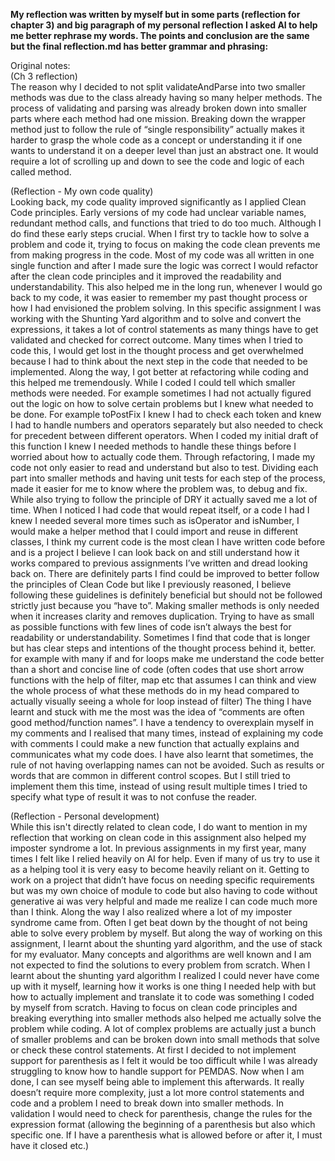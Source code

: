 **My reflection was written by myself but in some parts (reflection for chapter 3) and big paragraph of my personal reflection I asked AI to help me better rephrase my words. The points and conclusion are the same but the final reflection.md has better grammar and phrasing:**

Original notes: <br>
(Ch 3 reflection) <br>
The reason why I decided to not split validateAndParse into two smaller methods was due to the class already having so many helper methods. The process of validating and parsing was already broken down into smaller parts where each method had one mission. Breaking down the wrapper method just to follow the rule of “single responsibility” actually makes it harder to grasp the whole code as a concept or understanding it if one wants to understand it on a deeper level than just an abstract one. It would require a lot of scrolling up and down to see the code and logic of each called method.

(Reflection - My own code quality) <br>
Looking back, my code quality improved significantly as I applied Clean Code principles. Early versions of my code had unclear variable names, redundant method calls, and functions that tried to do too much. Although I do find these early steps crucial. When I first try to tackle how to solve a problem and code it, trying to focus on making the code clean prevents me from making progress in the code. Most of my code was all written in one single function and after I made sure the logic was correct I would refactor after the clean code principles and it improved the readability and understandability. This also helped me in the long run, whenever I would go back to my code, it was easier to remember my past thought process or how I had envisioned the problem solving. In this specific assignment I was working with the Shunting Yard algorithm and to solve and convert the expressions, it takes a lot of control statements as many things have to get validated and checked for correct outcome. Many times when I tried to code this, I would get lost in the thought process and get overwhelmed because I had to think about the next step in the code that needed to be implemented. Along the way, I got better at refactoring while coding and this helped me tremendously. While I coded I could tell which smaller methods were needed. For example sometimes I had not actually figured out the logic on how to solve certain problems but I knew what needed to be done. For example toPostFix I knew I had to check each token and knew I had to handle numbers and operators separately but also needed to check for precedent between different operators. When I coded my initial draft of this function I knew I needed methods to handle these things before I worried about how to actually code them. Through refactoring, I made my code not only easier to read and understand but also to test. Dividing each part into smaller methods and having unit tests for each step of the process, made it easier for me to know where the problem was, to debug and fix. 
While also trying to follow the principle of DRY it actually saved me a lot of time. When I noticed I had code that would repeat itself, or a code I had I knew I needed several more times such as isOperator and isNumber, I would make a helper method that I could import and reuse in different classes,
I think my current code is the most clean I have written code before and is a project I believe I can look back on and still understand how it works compared to previous assignments I’ve written and dread looking back on. There are definitely parts I find could be improved to better follow the principles of Clean Code but like I previously reasoned, I believe following these guidelines is definitely beneficial but should not be followed strictly just because you “have to”. Making smaller methods is only needed when it increases clarity and removes duplication. Trying to have as small as possible functions with few lines of code isn’t always the best for readability or understandability. Sometimes I find that code that is longer but has clear steps and intentions of the thought process behind it, better. for example with many if and for loops make me understand the code better than a short and concise line of code (often codes that use short arrow functions with the help of filter, map etc that assumes I can think and view the whole process of what these methods do in my head compared to actually visually seeing a whole for loop instead of filter)
The thing I have learnt and stuck with me the most was the idea of “comments are often good method/function names”. I have a tendency to overexplain myself in my comments and I realised that many times, instead of explaining my code with comments I could make a new function that actually explains and communicates what my code does. 
I have also learnt that sometimes, the rule of not having overlapping names can not be avoided. Such as results or words that are common in different control scopes. But I still tried to implement them this time, instead of using result multiple times I tried to specify what type of result it was to not confuse the reader. 


(Reflection - Personal development) <br>
While this isn't directly related to clean code, I do want to mention in my reflection that working on clean code in this assignment also helped my imposter syndrome a lot. In previous assignments in my first year, many times I felt like I relied heavily on AI for help. Even if many of us try to use it as a helping tool it is very easy to become heavily reliant on it. Getting to work on a project that didn’t have focus on needing specific requirements but was my own choice of module to code but also having to code without generative ai was very helpful and made me realize I can code much more than I think. Along the way I also realized where a lot of my imposter syndrome came from. Often I get beat down by the thought of not being able to solve every problem by myself. But along the way of working on this assignment, I learnt about the shunting yard algorithm, and the use of stack for my evaluator. Many concepts and algorithms are well known and I am not expected to find the solutions to every problem from scratch. When I learnt about the shunting yard algorithm I realized I could never have come up with it myself, learning how it works is one thing I needed help with but how to actually implement and translate it to code was something I coded by myself from scratch. Having to focus on clean code principles and breaking everything into smaller methods also helped me actually solve the problem while coding. A lot of complex problems are actually just a bunch of smaller problems and can be broken down into small methods that solve or check these control statements. At first I decided to not implement support for parenthesis as I felt it would be too difficult while I was already struggling to know how to handle support for PEMDAS. Now when I am done, I can see myself being able to implement this afterwards. It really doesn’t require more complexity, just a lot more control statements and code and a problem I need to break down into smaller methods. In validation I would need to check for parenthesis, change the rules for the expression format (allowing the beginning of a parenthesis but also which specific one. If I have a parenthesis what is allowed before or after it, I must have it closed etc.)
